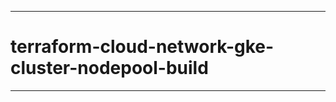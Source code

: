 
----------------------------

# terraform-cloud-network-gke-cluster-nodepool-build

----------------------------


